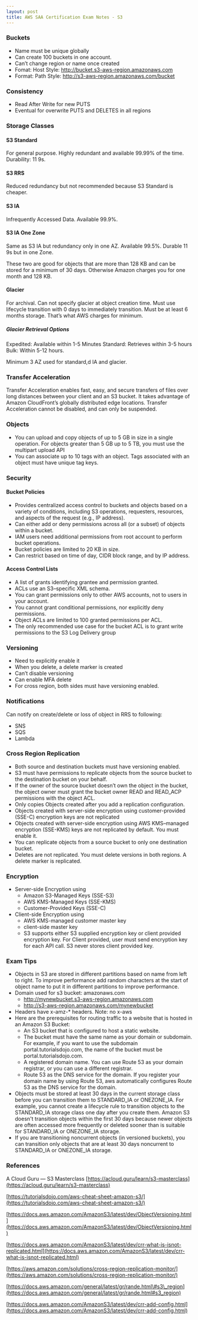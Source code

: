 ```yaml
---
layout: post
title: AWS SAA Certification Exam Notes - S3
---
```


### Buckets

-   Name must be unique globally
-   Can create 100 buckets in one account.
-   Can’t change region or name once created
-   Fomat: Host Style: http://bucket.s3-aws-region.amazonaws.com
-   Format: Path Style: http://s3-aws-region.amazonaws.com/bucket

### Consistency

-   Read After Write for new PUTS
-   Eventual for overwrite PUTS and DELETES in all regions

### Storage Classes

#### S3 Standard

For general purpose. Highly redundant and available 99.99% of the time. Durability: 11 9s.

#### S3 RRS 

Reduced redundancy but not recommended because S3 Standard is cheaper.

#### S3 IA
Infrequently Accessed Data. Available 99.9%.

#### S3 IA One Zone

Same as S3 IA but redundancy only in one AZ. Available 99.5%. Durable 11 9s but in one Zone.

These two are good for objects that are more than 128 KB and can be stored for a minimum of 30 days. Otherwise Amazon charges you for one month and 128 KB.

#### Glacier
For archival. Can not specify glacier at object creation time. Must use lifecycle transition with 0 days to immediately transition. Must be at least 6 months storage. That’s what AWS charges for minimum.

##### Glacier Retrieval Options

Expedited: Available within 1-5 Minutes
Standard: Retrieves within 3-5 hours
Bulk: Within 5-12 hours.

Minimum 3 AZ used for standard,d IA and glacier.

### Transfer Acceleration

Transfer Acceleration enables fast, easy, and secure transfers of files over long distances between your client and an S3 bucket. It takes advantage of Amazon CloudFront’s globally distributed edge locations.
Transfer Acceleration cannot be disabled, and can only be suspended.

### Objects

- You can upload and copy objects of up to 5 GB in size in a single operation. For objects greater than 5 GB up to 5 TB, you must use the multipart upload API
- You can associate up to 10 tags with an object. Tags associated with an object must have unique tag keys.

### Security

#### Bucket Policies

- Provides centralized access control to buckets and objects based on a variety of conditions, including S3 operations, requesters, resources, and aspects of the request (e.g., IP address).
- Can either add or deny permissions across all (or a subset) of objects within a bucket.
- IAM users need additional permissions from root account to perform bucket operations.
- Bucket policies are limited to 20 KB in size.
- Can restrict based on time of day, CIDR block range, and by IP address.

#### Access Control Lists

-   A list of grants identifying grantee and permission granted.
-   ACLs use an S3–specific XML schema.
-   You can grant permissions only to other AWS accounts, not to users in your account.
-   You cannot grant conditional permissions, nor explicitly deny permissions.
-   Object ACLs are limited to 100 granted permissions per ACL.
-   The only recommended use case for the bucket ACL is to grant write permissions to the S3 Log Delivery group

### Versioning

-   Need to explicitly enable it
-   When you delete, a delete marker is created
-   Can’t disable versioning
-   Can enable MFA delete
-   For cross region, both sides must have versioning enabled.

### Notifications

Can notify on create/delete or loss of object in RRS to following:

-   SNS
-   SQS
-   Lambda

### Cross Region Replication

-   Both source and destination buckets must have versioning enabled.
-   S3 must have permissions to replicate objects from the source bucket to the destination bucket on your behalf.
-   If the owner of the source bucket doesn’t own the object in the bucket, the object owner must grant the bucket owner READ and READ_ACP permissions with the object ACL.
-   Only copies Objects created after you add a replication configuration.
-   Objects created with server-side encryption using customer-provided (SSE-C) encryption keys are not replicated
-   Objects created with server-side encryption using AWS KMS–managed encryption (SSE-KMS) keys are not replicated by default. You must enable it.
-   You can replicate objects from a source bucket to only one destination bucket.
-   Deletes are not replicated. You must delete versions in both regions. A delete marker is replicated.

### Encryption

-   Server-side Encryption using
    -   Amazon S3-Managed Keys (SSE-S3)
    -   AWS KMS-Managed Keys (SSE-KMS)
    -   Customer-Provided Keys (SSE-C)
-   Client-side Encryption using
    -  AWS KMS-managed customer master key
    -  client-side master key
    -  S3 supports either S3 supplied encryption key or client provided encryption key. For Client provided, user must send encryption key for each API call. S3 never stores client provided key.

### Exam Tips

-   Objects in S3 are stored in different partitions based on name from left to right. To improve performance add random characters at the start of object name to put it in different partitions to improve performance.
-   Domain used for s3 bucket: amazonaws.com
    - http://mynewbucket.s3-aws-region.amazonaws.com
    - http://s3-aws-region.amazonaws.com/mynewbucket
-   Headers have x-amz-\* headers. Note: no x-aws
-   Here are the prerequisites for routing traffic to a website that is hosted in an Amazon S3 Bucket:
    - An S3 bucket that is configured to host a static website. 
    - The bucket must have the same name as your domain or subdomain. For example, if you want to use the subdomain portal.tutorialsdojo.com, the name of the bucket must be portal.tutorialsdojo.com.
    - A registered domain name. You can use Route 53 as your domain registrar, or you can use a different registrar.
    - Route 53 as the DNS service for the domain. If you register your domain name by using Route 53, aws automatically configures Route 53 as the DNS service for the domain.
-   Objects must be stored at least 30 days in the current storage class before you can transition them to STANDARD\_IA or ONEZONE\_IA. For example, you cannot create a lifecycle rule to transition objects to the STANDARD\_IA storage class one day after you create them. Amazon S3 doesn't transition objects within the first 30 days because newer objects are often accessed more frequently or deleted sooner than is suitable for STANDARD\_IA or ONEZONE\_IA storage.
-   If you are transitioning noncurrent objects (in versioned buckets), you can transition only objects that are at least 30 days noncurrent to STANDARD\_IA or ONEZONE\_IA storage.

### References

A Cloud Guru — S3 Masterclass [https://acloud.guru/learn/s3-masterclass](https://acloud.guru/learn/s3-masterclass)

[https://tutorialsdojo.com/aws-cheat-sheet-amazon-s3/](https://tutorialsdojo.com/aws-cheat-sheet-amazon-s3/)

[https://docs.aws.amazon.com/AmazonS3/latest/dev/ObjectVersioning.html](https://docs.aws.amazon.com/AmazonS3/latest/dev/ObjectVersioning.html)

[https://docs.aws.amazon.com/AmazonS3/latest/dev/crr-what-is-isnot-replicated.html](https://docs.aws.amazon.com/AmazonS3/latest/dev/crr-what-is-isnot-replicated.html)

[https://aws.amazon.com/solutions/cross-region-replication-monitor/](https://aws.amazon.com/solutions/cross-region-replication-monitor/)

[https://docs.aws.amazon.com/general/latest/gr/rande.html\#s3\_region](https://docs.aws.amazon.com/general/latest/gr/rande.html#s3_region)

[https://docs.aws.amazon.com/AmazonS3/latest/dev/crr-add-config.html](https://docs.aws.amazon.com/AmazonS3/latest/dev/crr-add-config.html)

